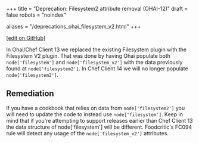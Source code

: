 +++
title = "Deprecation: Filesystem2 attribute removal (OHAI-12)"
draft = false
robots = "noindex"

aliases = "/deprecations_ohai_filesystem_v2.html"
+++

[\[edit on GitHub\]](https://github.com/chef/chef-web-docs/blob/master/content/deprecations_ohai_filesystem_v2.md)

In Ohai/Chef Client 13 we replaced the existing Filesystem plugin with
the Filesystem V2 plugin. That was done by having Ohai populate both
`node['filesystem']` and `node['filesystem_v2']` with the data
previously found at `node['filesystem2']`. In Chef Client 14 we will no
longer populate `node['filesystem2']`.

## Remediation

If you have a cookbook that relies on data from `node['filesystem2']`
you will need to update the code to instead use `node['filesystem']`.
Keep in mind that if you're attempting to support releases earlier than
Chef Client 13 the data structure of node\['filesystem'\] will be
different. Foodcritic's FC094 rule will detect any usage of the
`node['filesystem_v2']` attributes.
